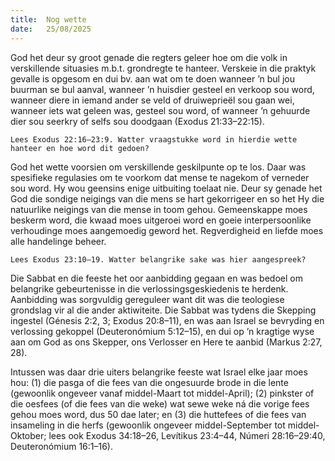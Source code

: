 ```yaml
---
title:  Nog wette
date:   25/08/2025
---
```


God het deur sy groot genade die regters geleer hoe om die volk in verskillende situasies m.b.t. grondregte te hanteer. Verskeie in die praktyk gevalle is opgesom en dui bv. aan wat om te doen wanneer ’n bul jou buurman se bul aanval, wanneer ’n huisdier gesteel en verkoop sou word, wanneer diere in iemand ander se veld of druiweprieël sou gaan wei, wanneer iets wat geleen was, gesteel sou word, of wanneer ’n gehuurde dier sou seerkry of selfs sou doodgaan (Exodus 21:33–22:15).

`Lees Exodus 22:16–23:9. Watter vraagstukke word in hierdie wette hanteer en hoe word dit gedoen?`

God het wette voorsien om verskillende geskilpunte op te los. Daar was spesifieke regulasies om te voorkom dat mense te nagekom of verneder sou word. Hy wou geensins enige uitbuiting toelaat nie. Deur sy genade het God die sondige neigings van die mens se hart gekorrigeer en so het Hy die natuurlike neigings van die mense in toom gehou. Gemeenskappe moes beskerm word, die kwaad moes uitgeroei word en goeie interpersoonlike verhoudinge moes aangemoedig geword het. Regverdigheid en liefde moes alle handelinge beheer.

`Lees Exodus 23:10–19. Watter belangrike sake was hier aangespreek?`

Die Sabbat en die feeste het oor aanbidding gegaan en was bedoel om belangrike gebeurtenisse in die verlossingsgeskiedenis te herdenk. Aanbidding was sorgvuldig gereguleer want dit was die teologiese grondslag vir al die ander aktiwiteite. Die Sabbat was tydens die Skepping ingestel (Génesis 2:2, 3; Exodus 20:8–11), en was aan Israel se bevryding en verlossing gekoppel (Deuteronómium 5:12–15), en dui op ’n kragtige wyse aan om God as ons Skepper, ons Verlosser en Here te aanbid (Markus 2:27, 28).

Intussen was daar drie uiters belangrike feeste wat Israel elke jaar moes hou: (1) die pasga of die fees van die ongesuurde brode in die lente (gewoonlik ongeveer vanaf middel-Maart tot middel-April); (2) pinkster of die oesfees (of die fees van die weke) wat sewe weke ná die vorige fees gehou moes word, dus 50 dae later; en (3) die huttefees of die fees van insameling in die herfs (gewoonlik ongeveer middel-September tot middel-Oktober; lees ook Exodus 34:18–26, Levítikus 23:4–44, Númeri 28:16–29:40, Deuteronómium 16:1–16).
